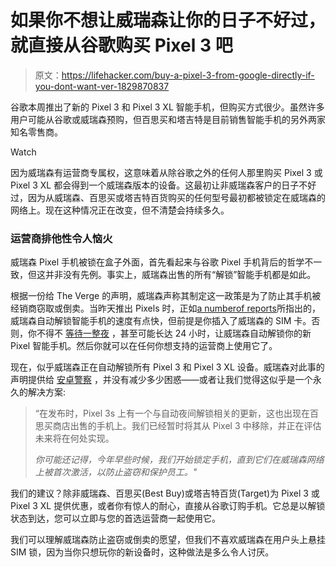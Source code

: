 # 如果你不想让威瑞森让你的日子不好过，就直接从谷歌购买 Pixel 3 吧

> 原文：<https://lifehacker.com/buy-a-pixel-3-from-google-directly-if-you-dont-want-ver-1829870837>

谷歌本周推出了新的 Pixel 3 和 Pixel 3 XL 智能手机，但购买方式很少。虽然许多用户可能从谷歌或威瑞森预购，但百思买和塔吉特是目前销售智能手机的另外两家知名零售商。

Watch

因为威瑞森有运营商专属权，这意味着从除谷歌之外的任何人那里购买 Pixel 3 或 Pixel 3 XL 都会得到一个威瑞森版本的设备。这最初让非威瑞森客户的日子不好过，因为从威瑞森、百思买或塔吉特百货购买的任何型号最初都被锁定在威瑞森的网络上。现在这种情况正在改变，但不清楚会持续多久。

### 运营商排他性令人恼火

威瑞森 Pixel 手机被锁在盒子外面，首先看起来与谷歌 Pixel 手机背后的哲学不一致，但这并非没有先例。事实上，威瑞森出售的所有“解锁”智能手机都是如此。

根据一份给 The Verge 的声明，威瑞森声称其制定这一政策是为了防止其手机被经销商窃取或倒卖。当昨天推出 Pixels 时，正如[a number](https://www.droid-life.com/2018/10/19/heres-the-verizon-carrier-lock-removal-message-pixel-3-devices-will-see/)[of reports](https://www.androidpolice.com/2018/10/19/pixel-3-first-verizon-lte-phone-sim-locked-decade-thatll-problem/#1)所指出的，威瑞森自动解锁智能手机的速度有点快，但前提是你插入了威瑞森的 SIM 卡。否则，你不得不 [等待一整夜](https://www.reddit.com/r/GooglePixel/comments/9pcs8e/verizon_pixel_3_xl_sim_unlock/) ，甚至可能长达 24 小时，让威瑞森自动解锁你的新 Pixel 智能手机。然后你就可以在任何你想支持的运营商上使用它了。

现在，似乎威瑞森正在自动解锁所有 Pixel 3 和 Pixel 3 XL 设备。威瑞森对此事的声明提供给 [安卓警察](https://www.androidpolice.com/2018/10/19/pixel-3-first-verizon-lte-phone-sim-locked-decade-thatll-problem/) ，并没有减少多少困惑——或者让我们觉得这似乎是一个永久的解决方案:

> “在发布时，Pixel 3s 上有一个与自动夜间解锁相关的更新，这也出现在百思买商店出售的手机上。我们已经暂时将其从 Pixel 3 中移除，并正在评估未来将在何处实现。
> 
> *你可能还记得，今年早些时候，我们开始锁定手机，直到它们在威瑞森网络上被首次激活，以防止盗窃和保护员工。"*

我们的建议？除非威瑞森、百思买(Best Buy)或塔吉特百货(Target)为 Pixel 3 或 Pixel 3 XL 提供优惠，或者你有惊人的耐心，直接从谷歌订购手机。它总是以解锁状态到达，您可以立即与您的首选运营商一起使用它。

我们可以理解威瑞森防止盗窃或倒卖的愿望，但我们不喜欢威瑞森在用户头上悬挂 SIM 锁，因为当你只想玩你的新设备时，这种做法是多么令人讨厌。